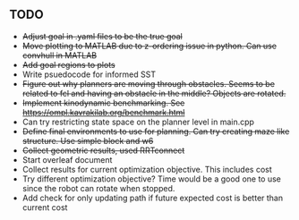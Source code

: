 ## TODO
- <s>Adjust goal in .yaml files to be the true goal</s>
- <s> Move plotting to MATLAB due to z-ordering issue in python. Can use convhull in MATLAB </s>
- <s>Add goal regions to plots</s>
- Write psuedocode for informed SST
- <s> Figure out why planners are moving through obstacles. Seems to be related to fcl and having an obstacle in the middle? Objects are rotated. </s>
- <s> Implement kinodynamic benchmarking. See https://ompl.kavrakilab.org/benchmark.html </s>
- Can try restricting state space on the planner level in main.cpp
- <s> Define final environments to use for planning. Can try creating maze like structure. Use simple block and w6 </s>
- <s> Collect geometric results, used RRTconnect </s>
- Start overleaf document
- Collect results for current optimization objective. This includes cost
- Try different optimization objective? Time would be a good one to use since the robot can rotate when stopped.
- Add check for only updating path if future expected cost is better than current cost
